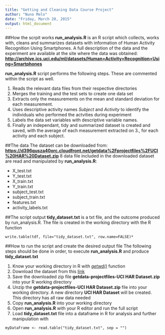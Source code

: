 ```yaml
---
title: "Getting and Cleaning Data Course Project"
author: "Nuno Melo"
date: "Friday, March 20, 2015"
output: html_document
---
```


##How the scrpit works
**run_analysis.R** is an R script which collects, works with, cleans and summarizes 
datasets with information of Human Activity Recognition Using Smartphones. A full description of the data and the experiment are available at the site where the data was obtained: 
**http://archive.ics.uci.edu/ml/datasets/Human+Activity+Recognition+Using+Smartphones**

**run_analysis.R** script performs the following steps. These are commented within the script as well.

1. Reads the relevant data files from their respective directories
2. Merges the training and the test sets to create one data set
3. Extracts only the measurements on the mean and standard deviation for each measurement. 
4. Uses descriptive activity names *Subject* and *Activity* to identify the individuals who performed the actvities during experiment 
5. Labels the data set variables with descriptive variable names. 
6. Finally an independant, tidy and summarized dataset is created and saved, with the average of each measurement extracted on 3., for each activity and each subject.

##The data
The dataset can be downloaded from:
**https://d396qusza40orc.cloudfront.net/getdata%2Fprojectfiles%2FUCI%20HAR%20Dataset.zip**
8 data file included in the downloaded dataset are read and manipulated by **run_analysis.R**:

* X_test.txt
* Y_test.txt
* X_train.txt
* Y_train.txt
* subject_test.txt
* subject_train.txt
* features.txt
* activity_labels.txt

##The script output
**tidy_dataset.txt** is a txt file, and the outcome produced by run_analysis.R.
The file is created in the working directory with the R function
```{r}
write.table(tdf, file="tidy_dataset.txt", row.name=FALSE)*
```

##How to run the script and create the desired output file
The following steps should be done in order, to execute **run_analysis.R** and 
produce **tidy_dataset.txt**

1. Know your working directory in R with [*getwd()*][2] function
2. Download the dataset from this [link][1]
3. Save the downloaded zip file **getdata-projectfiles-UCI HAR Dataset.zip** into your R working directory
4. Unzip the **getdata-projectfiles-UCI HAR Dataset.zip** file into your working directory. A new directory **UCI HAR Dataset** will be created. This directory has all raw data needed
5. Copy **run_analysis.R** into your working directory
6. Open **run_analysis.R** with your R editor and run the full script 
7. Load **tidy_dataset.txt** file into a dataframe in R for analysis and further manipulation with 

```{r}
myDataFrame <- read.table("tidy_dataset.txt", sep = "")
```


[1]: https://d396qusza40orc.cloudfront.net/getdata%2Fprojectfiles%2FUCI%20HAR%20Dataset.zip
[2]: https://stat.ethz.ch/R-manual/R-devel/library/base/html/getwd.html